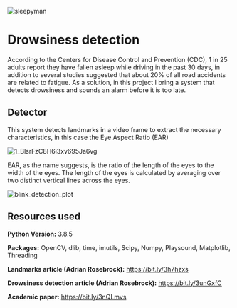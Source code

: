![sleepyman](https://user-images.githubusercontent.com/82250641/117279065-b6e7a200-ae37-11eb-9f12-4a43f08b3221.jpeg)


# Drowsiness detection
According to the Centers for Disease Control and Prevention (CDC), 1 in 25 adults report they have fallen asleep while driving in the past 30 days, in addition to several studies suggested that about 20% of all road accidents are related to fatigue. 
As a solution, in this project I bring a system that detects drowsiness and sounds an alarm before it is too late.

## Detector
This system detects landmarks in a video frame to extract the necessary characteristics, in this case the Eye Aspect Ratio (EAR)

![1_BlsrFzC8H6i3xv695Ja6vg](https://user-images.githubusercontent.com/82250641/119591720-839c9100-bdad-11eb-8968-78d982365ead.png)

EAR, as the name suggests, is the ratio of the length of the eyes to the width of the eyes. The length of the eyes is calculated by averaging over two distinct vertical lines across the eyes.

![blink_detection_plot](https://user-images.githubusercontent.com/82250641/119591715-826b6400-bdad-11eb-88b5-bf53a2b75c04.jpg)


## Resources used
**Python Version:** 3.8.5

**Packages:** OpenCV, dlib, time, imutils, Scipy, Numpy, Playsound, Matplotlib, Threading 

**Landmarks article (Adrian Rosebrock):** https://bit.ly/3h7hzxs

**Drowsiness detection article (Adrian Rosebrock):** https://bit.ly/3unGxfC

**Academic paper:** https://bit.ly/3nQLmvs
